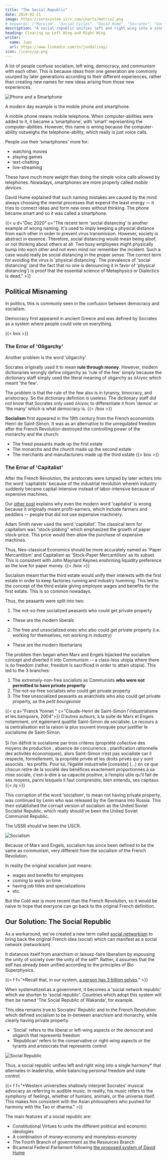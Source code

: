 ```yaml
---
title: "The Social Republic"
date: 2019-02-21
image: https://sorasystem.sirv.com/charts/matrix2.png
# keywords: ["Marxism", "Social Cycles", "David Hume", "Socrates", "Varnas"]
description: "A social republic unifies left and right wing into a single harmony that alternates in leadership, while balancing personal freedom and state control."
heading: Clearing up Left Wing and Right Wing
writer:
  name: Juan
  url: https://www.linkedin.com/in/jundalisay/
icon: /icons/sp.png
---
```



A lot of people confuse socialism, left wing, democracy, and communism with each other. This is because ideas from one generation are commonly usurped by later generations according to their different experiences, rather than creating new names for new ideas arising from those new experiences.

![Phone and a Smartphone](https://cdn-images-1.medium.com/max/800/1*Ni2rC5pbSjMiBLyOVEOIxQ.jpeg)

A modern day example is the mobile phone and smartphone. 

A mobile phone means mobile telephone. When computer-abilities were added to it, it became a ‘smartphone’, with 'smart' representing the computer-abilities. However, this name is wrong because the computer-ability outweighs the telephone-ability, which really is just voice calls. 

People use their ‘smartphones’ more for:
- watching movies
- playing games
- text-chatting
- live-streaming

These have much more weight than doing the simple voice calls allowed by telephones. Nowadays, smartphones are more properly called *mobile devices*.

David Hume explained that such naming mistakes are caused by the mind always choosing the mental processes that expend the least energy — it tries to connect ideas and form new ones without thinking. The phone became smart and so it was called a smartphone.

{{< u d="Dec 2020" u="The recent term 'social distancing' is another example of wrong naming. It's used to imply keeping a physical distance from each other in order to prevent virus transmission. However, society is abstract in essence. Therefore, social distancing would mean being aloof, or not thinking about others at all. Two busy employees might physically bump into each other and not even mind nor remember the incident. Such a case would really be social distancing in the proper sense. The correct term for avoiding the virus is 'physical distancing'. The prevalence of 'social distancing' (and the fact that no one is denouncing it in favor of 'physical distancing') is proof that the essential science of Metaphysics or Dialectics is dead." >}}



## Political Misnaming

In politics, this is commonly seen in the confusion between democracy and socialism.

Democracy first appeared in ancient Greece and was defined by Socrates as a system where people could vote on everything. 

{{< box >}}
### The Error of 'Oligarchy'

Another problem is the word 'oligarchy'. 

Socrates originally used it to mean **rule through money**. However, modern dictionaries wrongly define oligarchy as 'rule of the few' simply because the dictionary staff simply used the literal meaning of oligarchy as ὀλίγος which meant 'the few'.

The problem is that the rule of the few also is in tyranny, timocracy, and aristocracy. So the dictionary defintion is useless. The dictionary staff  did not know that Socrates only used ὀλίγος to differentiate it from 'demos' or 'the many' which is what democracy is.
{{< /box >}}


**Socialism** first appeared in the 19th century from the French economists Henri de Saint-Simon. It was as an alternative to the unregulated freedom after the French Revolution destroyed the controlling power of the monarchy and the church:

- The freed peasants made up the first estate
- The monarchs and the church made up the second estate
- The merchants and manufacturers made up the third estate
{{< box >}}


### The Error of 'Capitalist'

After the French Revolution, the aristocrats were lumped by later writers into the word 'capitalists' because of the industrial revolution wherein industry suddenly became capital-intensive instead of labor-intensive because of expensive machines. 

Our [other post](/social/economics/principles/part-3/chapter-11b/) explains why even the modern word 'capitalist' is wrong because it originally meant profit-earners, which include farmers and peddlers -- people that did not use expensive machinery. 

Adam Smith never used the word 'capitalist'. The classical term for capitalism was "stock-jobbing" which emphasized the growth of paper stock-price. This price would then allow the purchase of expensive machines.  

Thus, Neo-classical Economics should be more accurately named as 'Paper Mercantilism' and Capitalism as 'Stock-Paper Mercantilism' as its subset. This is consistent with John Maynard Keynes enshrining liquidity preference as the love for paper money. 
{{< /box >}}


Socialism meant that the third estate would unify their interests with the first estate in order to keep factories running and industry humming. This led to the concept of the third estate giving employee wages and benefits for the first estate. This is so common nowadays.  

Thus, the peasants were split into two:

1. The not-so-free socialized peasants who could get private property
  - These are the modern liberals
2. The free and unsocialized ones who also could get private property (i.e. working for themselves, not working in industry)
  - These are the modern libertarians

The problem then began when Marx and Engels hijacked the socialism concept and diverted it into Communism -- a class-less utopia where there is no freedom (rather, freedom is sacrificed in order to attain utopia). This led to the 3 branches:

1. The extremely-non-free socialists as Communists **who were not permitted to have private property**
2. The not-so-free socialists who could get private property
3. The free unsocialized peasants as anarchists who also could get private property, as the *petit bourgeoisie*

{{< q a="Franck Yonnet " c="Claude-Henri de Saint-Simon l'industrialisme et les banquiers, 2004">}}
D’autres auteurs, à la suite de Marx et Engels notamment, ont également qualifié Saint-Simon de socialiste. Le recours à la centralisation est la raison la plus souvent invoquée pour justifier le socialisme de Saint-Simon.<br><br>Si l’on définit le socialisme par trois critères (propriété collective des moyens de production ; absence de concurrence ; planification rationnelle des activités économiques), alors Saint-Simon n’est pas socialiste car il respecte, formellement, la propriété privée et les droits privés qui y sont associés : les profits. Pour lui, l’égalité industrielle [consiste] (…) en ce que chacun retire de la société des bénéfices exactement proportionnés à sa mise sociale, c’est-à-dire à sa capacité positive, à l’emploi utile qu’il fait de ses moyens, parmi lesquels il faut comprendre, bien entendu, ses capitaux
{{< /q >}}

<!-- and Sismondi as a system which valued workers and peasants. This is opposite of James and John Stuart Mill who valued the capital* owners. -->

<!-- Note that even this is wrong and was only corrected in 1919 with the invention of the word technocrats). -->

<!-- ![](https://sorasystem.sirv.com/screens/oligarchy.png) -->

This corruption of the word 'socialism', to mean not having private property, was continued by Lenin who was released by the Germans into Russia. This then established the corrupt version of socialism as the United Soviet Socialist Republic, which really should've been the United Soviet Communist Republic.

The USSR should've been the USCR.

![Socialism](https://cdn-images-1.medium.com/max/800/1*Fg8t-4HacALpwTF7Kq050w.jpeg)

Because of Marx and Engels, socialism has since been defined to be the same as communism, very different from the socialism of the French Revolution. 

In reality the original socialism just means:
- wages and benefits for employees
- coming to work on time
- having job titles and specializations
- etc.

But the Cold war is more recent than the French Revolution, so it would be naive to hope that everyone can go back to the original French definition.


## Our Solution: The Social Republic

As a workaround, we've created a new term called [social networkism](/social/supersociology/principles/part-1/chapter-01) to bring back the original French idea (social) <!-- with the addition of the new concept of the soul of society (dialectical) --> which can manifest as a social network (networkism). 

It distances itself from anarchism or laissez-faire liberalism by espousing the unity of society over the unity of the self*. Rather, it assumes that the self has already been unified according to the principles of Bio Superphysics. 


{{< f f="*Recall that, in our system, [a person has 3 billion selves](/bio/principles/intro/chapter-04)." >}}



When systematized as a government, it becomes a 'social network republic' which we shorten to 'social republic'. Countries which adopt this system will then be named 'The Social Republic of Wakanda', for example. 

This idea remains true to Socrates' Republic and to the French Revolution which defined socialism to be in-between anarchism and monarchy, while clearly having private property.

- 'Social' refers to the liberal or left-wing aspects or the democrat and oligarch that represents freedom
- 'Republican' refers to the conservative or right-wing aspects or the tyrants and aristocrats that represents control

![Social Republic](https://cdn-images-1.medium.com/max/800/1*fr-ac4humLAx8ocsYXBVQA.png)

Thus, a social republic unifies left and right wing into a single harmony* that alternates in leadership, while balancing personal freedom and state control.


{{< f f="*Western universities shallowly interpret Socrates' musical advocacy as referring to audible music. In reality, his music refers to the symphony of feelings, whether of humans, animals, or the universe itself. This makes him consistent with the Asian philosophers who pushed for harmony with the Tao or dharma." >}}


The main features of a social republic are:

- Constitutional Virtues to unite the different political and economic ideologies
- A combination of money-economy and moneyless-economy
- The Fourth Branch of government as the Resources Branch
- Bicameral Federal Parliament following [the proposed system of David Hume](/research/hume/essays/part-2/16-the-ideal-system-of-government)
